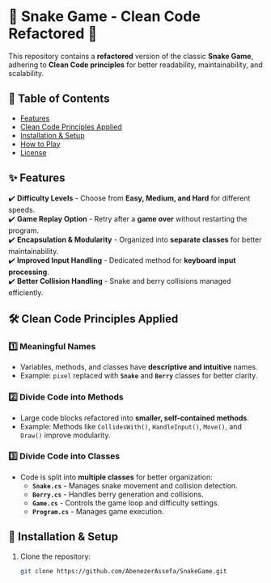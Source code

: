 # 📌 Snake Game - Clean Code Refactored 🐍

This repository contains a **refactored** version of the classic **Snake Game**, adhering to **Clean Code principles** for better readability, maintainability, and scalability.

## 📖 Table of Contents
- [Features](#features)
- [Clean Code Principles Applied](#clean-code-principles-applied)
- [Installation & Setup](#installation--setup)
- [How to Play](#how-to-play)
- [License](#license)

## ✨ Features
✔️ **Difficulty Levels** - Choose from **Easy, Medium, and Hard** for different speeds.  
✔️ **Game Replay Option** - Retry after a **game over** without restarting the program.  
✔️ **Encapsulation & Modularity** - Organized into **separate classes** for better maintainability.  
✔️ **Improved Input Handling** - Dedicated method for **keyboard input processing**.  
✔️ **Better Collision Handling** - Snake and berry collisions managed efficiently.

## 🛠 Clean Code Principles Applied

### 1️⃣ Meaningful Names
- Variables, methods, and classes have **descriptive and intuitive** names.
- Example: `pixel` replaced with **`Snake`** and **`Berry`** classes for better clarity.

### 2️⃣ Divide Code into Methods
- Large code blocks refactored into **smaller, self-contained methods**.
- Example: Methods like `CollidesWith()`, `HandleInput()`, `Move()`, and `Draw()` improve modularity.

### 3️⃣ Divide Code into Classes
- Code is split into **multiple classes** for better organization:
  - **`Snake.cs`** - Manages snake movement and collision detection.
  - **`Berry.cs`** - Handles berry generation and collisions.
  - **`Game.cs`** - Controls the game loop and difficulty settings.
  - **`Program.cs`** - Manages game execution.

## 🚀 Installation & Setup
1. Clone the repository:
   ```sh
   git clone https://github.com/AbenezerAssefa/SnakeGame.git
